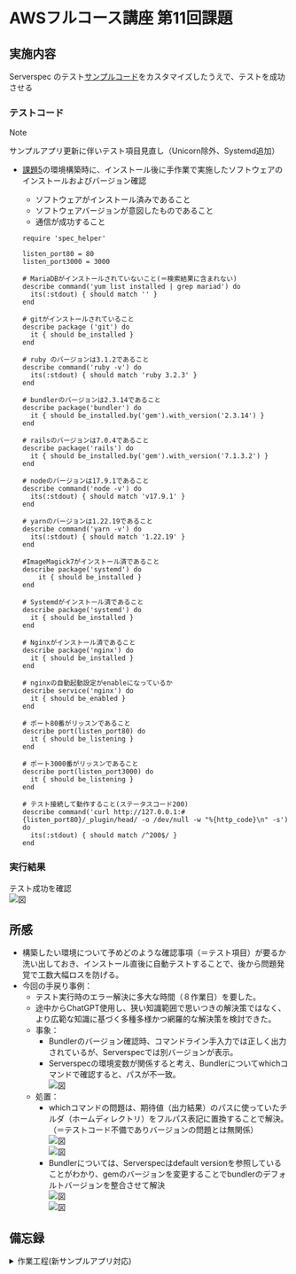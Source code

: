 # AWSフルコース講座 第11回課題

## 実施内容

Serverspec のテスト[サンプルコード](https://github.com/MasatoshiMizumoto/raisetech_documents/tree/main/aws/samples/serverspec)をカスタマイズしたうえで、テストを成功させる


### テストコード

> [!NOTE]  
> サンプルアプリ更新に伴いテスト項目見直し（Unicorn除外、Systemd追加）

- [課題5](https://github.com/SUZUKI-Takayuki-0404/RaiseTechAWS/blob/main/lecture05.md)の環境構築時に、インストール後に手作業で実施したソフトウェアのインストールおよびバージョン確認  
  - ソフトウェアがインストール済みであること
  - ソフトウェアバージョンが意図したものであること
  - 通信が成功すること
  
  ```
  require 'spec_helper'
  
  listen_port80 = 80
  listen_port3000 = 3000
  
  # MariaDBがインストールされていないこと(＝検索結果に含まれない)
  describe command('yum list installed | grep mariad') do
    its(:stdout) { should match '' }
  end
  
  # gitがインストールされていること
  describe package ('git') do
    it { should be_installed }
  end
  
  # ruby のバージョンは3.1.2であること
  describe command('ruby -v') do
    its(:stdout) { should match 'ruby 3.2.3' }
  end
  
  # bundlerのバージョンは2.3.14であること
  describe package('bundler') do
    it { should be_installed.by('gem').with_version('2.3.14') }
  end
  
  # railsのバージョンは7.0.4であること
  describe package('rails') do
    it { should be_installed.by('gem').with_version('7.1.3.2') }
  end
  
  # nodeのバージョンは17.9.1であること
  describe command('node -v') do
    its(:stdout) { should match 'v17.9.1' }
  end
  
  # yarnのバージョンは1.22.19であること
  describe command('yarn -v') do
    its(:stdout) { should match '1.22.19' }
  end
  
  #ImageMagick7がインストール済であること
  describe package('systemd') do
      it { should be_installed }
  end
  
  # Systemdがインストール済であること
  describe package('systemd') do
    it { should be_installed }
  end
  
  # Nginxがインストール済であること
  describe package('nginx') do
    it { should be_installed }
  end
  
  # nginxの自動起動設定がenableになっているか
  describe service('nginx') do
    it { should be_enabled }
  end
  
  # ポート80番がリッスンであること
  describe port(listen_port80) do
    it { should be_listening }
  end
  
  # ポート3000番がリッスンであること
  describe port(listen_port3000) do
    it { should be_listening }
  end
  
  # テスト接続して動作すること(ステータスコード200)
  describe command('curl http://127.0.0.1:#{listen_port80}/_plugin/head/ -o /dev/null -w "%{http_code}\n" -s') do
    its(:stdout) { should match /^200$/ }
  end
  ```

### 実行結果

  テスト成功を確認  
  ![図](images_lec11/5-13-1_serverspec_test_ok.PNG)  

## 所感

  - 構築したい環境について予めどのような確認事項（＝テスト項目）が要るか洗い出しておき、インストール直後に自動テストすることで、後から問題発覚で工数大幅ロスを防げる。  
  - 今回の手戻り事例：
    - テスト実行時のエラー解決に多大な時間（８作業日）を要した。
    - 途中からChatGPT使用し、狭い知識範囲で思いつきの解決策ではなく、より広範な知識に基づく多種多様かつ網羅的な解決策を検討できた。  
    - 事象：  
      - Bundlerのバージョン確認時、コマンドライン手入力では正しく出力されているが、Serverspecでは別バージョンが表示。
      - Serverspecの環境変数が関係すると考え、Bundlerについてwhichコマンドで確認すると、パスが不一致。  
        ![図](images_lec11/3-4_test_failed_which_bundle.PNG)  
    - 処置：  
      - whichコマンドの問題は、期待値（出力結果）のパスに使っていたチルダ（ホームディレクトリ）をフルパス表記に置換することで解決。（＝テストコード不備でありバージョンの問題とは無関係）  
        ![図](images_lec11/3-4-2_bundler_path.PNG)  
        ![図](images_lec11/3-4-3_bundler_path_pass.PNG)  
      - Bundlerについては、Serverspecはdefault versionを参照していることがわかり、gemのバージョンを変更することでbundlerのデフォルトバージョンを整合させて解決  
        ![図](images_lec11/3-6_gem_list_bundler.PNG)  
        ![図](images_lec11/3-14-1_gem_update_system.PNG)  


## 備忘録

<details>
<summary>作業工程(新サンプルアプリ対応)</summary>

- MySQL  
  - Maria DBの削除  
    ```
    sudo yum remove -y mariadb-*
    ```
  - MySQLのインストール [参考](https://dev.mysql.com/doc/refman/8.4/en/linux-installation-yum-repo.html)  
    ```
    sudo yum localinstall https://dev.mysql.com/get/mysql84-community-release-el7-1.noarch.rpm
    ```
    ```
    sudo yum install -y mysql-community-server
    ```
    ![図](images_lec11/5-4_install_mysql.PNG)  
    > [!IMPORTANT]
    anyenvの後にインストールしたところ、依存関係によるエラーが発生し解消できなかったので、一からやり直して先にインストール
    ![図](images_lec11/5-4-5_mysql_required_using-option.PNG)  
  - mysql-develのインストール（mysql_configコマンド追加）  
    ```
    sudo yum -y install mysql-devel
    ```
    ![図](images_lec11/5-4-2_instal_mysql-devel.PNG)

- git
  - インストール
    ```
    sudo yum -y install git
    ```

- anyenv
  - rubyのインストール時に必要なパッケージをインストール 
    ```
    sudo yum -y install gcc-c++ glibc-headers openssl-devel readline libyaml-devel readline-devel zlib zlib-devel libffi-devel libxml2 libxslt libxml2-devel libxslt-devel sqlite-devel mysql-server perl-IPC-Cmd
    ```
    ![図](images_lec11/5-5_sudo_yum_install_all.PNG)  
  - anyenvのインストール
    ```
    git clone https://github.com/anyenv/anyenv ~/.anyenv
    ```
    ![図](images_lec11/5-1_install_anyenv.PNG)  
  - 環境変数追加
    ```
    echo 'export PATH="$HOME/.anyenv/bin:$PATH"' >> ~/.bash_profile
    ```
    ```
    source ~/.bash_profile
    ```
    ```
    echo 'export PATH="$HOME/.anyenv/bin:$PATH"' >> ~/.bashrc
    ```
    ```
    source ~/.bashrc
    ```
  - anyenvの初期設定
    ```
    ~/.anyenv/bin/anyenv init
    ```
    ```
    #eval "$(anyenv init -)" を#vimコマンドでファイル末尾に追加
    vim ~/.bash_profile
    ```
    ```
    anyenv install --init
    ```
  - rbenvをインストール
    ```
    anyenv install rbenv
    ```
    ![図](images_lec11/5-2_anyenv_install_rbenv.PNG)  
  - nodenvのインストール
    ```
    anyenv install nodenv
    ```
    ![図](images_lec11/5-3_anyenv_install_nodenv-exec_4SHELL_-l.PNG)  
    ```
    exec $SHELL -l
    ```
  - rbenvをバージョン指定でインストール
    ```
    rbenv install 3.2.3
    ```
    ![図](images_lec11/5-6_installed_ruby323.PNG)  
  - nodenvをバージョン指定でインストール
    ```
    nodenv install 17.9.1
    ```
  - nodenvの環境変数追加
    ```
    echo 'export PATH="$HOME/.nodenv/bin:$PATH"' >> ~/.bashrc
    ```
    ```
    source ~/.bashrc
    ``` 
    ```
    echo 'export PATH="$HOME/.nodenv/bin:$PATH"' >> ~/.bash_profile
    ```
    ```
    source ~/.bash_profile
    ```
  - 初期設定
    ```
    ~/.nodenv/bin/nodenv init
    ```
  - bundlerをバージョン指定でインストール
    ```
    gem update --system 3.3.14
    ```
  - railsのインストール
    ```
    gem install rails -v 7.1.3.2
    ```
    > [!IMPORTANT]
    インストール成功したにもかかわらず、エラー表示が出た場合は、EC2再起動で治る場合あり
    ![図](images_lec11/5-7-1_install_-v_err.PNG)  
    ![図](images_lec11/5-7-2_Reboot_ec2_recover_rails.PNG)  

- yarn
  - yarnをバージョン指定でインストール
    ```
    npm install --location=global yarn@1.22.19
    ```
    ```
    nodenv rehash
    ```
    > [!IMPORTANT]
    bin/devコマンド時に[yarnのエラーが出た場合](https://classic.yarnpkg.com/en/docs/cli/run)は実行
    ![図](images_lec11/5-8-11_bin_dev_err.PNG)  
    ![図](images_lec11/5-8-12_install_yarn.PNG)  
    ```
    yarn install    
    ```

- raisetech-live8-sample-app
  - クローン
    ```
    git clone https://github.com/yuta-ushijima/raisetech-live8-sample-app.git
    ```
    ![図](images_lec11/5-6-1_get_clone.PNG)  
  - database.ymlの設定
    ```
    cd ~/raisetech-live8-sample-app/config
    cp config/database.yml.sample config/database.yml
    vim config/database.yml
    ```
    ![図](images_lec11/5-8-1_config_database_yml.PNG)  
  - RDSのuser \/ password \/ host(エンドポイント) \/ socketパスを更新
    ![図](images_lec11/5-8-8_bin_setup_err_sock.PNG)  
    ![図](images_lec11/5-8-9_database_yml_update_socket.PNG)  
    ![図](images_lec11/5-8-10_bin_setup_ok.PNG)  
  - 初期設定
    ```
    bin/setup
    ```
    ![図](images_lec11/5-8-3_bin_setup_start.PNG)  
    > [!NOTE]
    不足分のパッケージ(sassc2.4.0)のインストールが終わらなくなってしまうブルが発生。  
    追加インストールするパッケージの一つを個別にインストールした後、bin/devコマンドを実行したところ成功
    ![図](images_lec11/5-8-4_freeze_bundle_install_sassc.PNG)  
    ![図](images_lec11/5-8-5_gem_install_sass-rails.PNG)  
  - 起動
    ```
    bin/dev
    ```
    ![図](images_lec11/5-8-2_bin_dev_ok.PNG)  
  - EC2のパブリックIPアドレス：3000番ポートでアプリを開く
    ![図](images_lec11/5-8-13_Listing_fruits_bindev_ok.PNG)  
    アプリは起動しデータ登録可能だが、画像が正しく表示されない  
    ![図](images_lec11/5-9-1_Listing_fruits_bindev_pict_err.PNG)  

- ImageMagic   
  - epelのインストール
    ```
    sudo amazon-linux-extras install epel
    ```
    ![図](images_lec11/5-9-3_amazon-linux-extras_install.PNG)  
    ![図](images_lec11/5-9-4_amazon-linux-extras_install_epel.PNG)  
  - Remi Repositoryのインストール
    ```
    sudo yum install epel-release
    ```
    ```
    sudo rpm -Uvh http://rpms.famillecollet.com/enterprise/remi-release-7.rpm`
    ```
    ![図](images_lec11/5-9-5_install_epel-release_remi.PNG)
  - ImageMagickに必要なその他パッケージのインストール
    ```
    sudo yum install fftw3
    ```
    ![図](images_lec11/5-9-6_install_fftw3.PNG)  
    ```
    sudo yum install libraqm
    ```
    ![図](images_lec11/5-9-7_install_libraqm.PNG)  
    ```
    sudo yum install --enablerepo=remi ImageMagick7 ImageMagick7-devel
    ```
    ![図](images_lec11/5-9-8_installImageMagick7_-devel.PNG)  
  - 以下パッケージも追加
    ```
    sudo yum install vips vips-devel vips-tools
    ```
    ![図](images_lec11/5-9-9_Could_not_open_library_vips_so_42_vips_so_42.PNG)  
    ![図](images_lec11/5-9-10_install_vips_vips-devel_vips-tools.PNG)  
  
- systemd
  - 定義ファイル`samples/puma.service`を`/etc/systemd/system`にコピー
    ```
    cd /etc/systemd/system
    sudo cp ~/raisetech-live8-sample-app/samples/puma.service.sample ./puma.service
    ```
    ![図](images_lec11/5-11-1_cp_puma_service.PNG)  
  - 起動
    ```
    sudo systemctl start puma.service
    ```
    ![図](images_lec11/5-11-2_start_puma_service.PNG)  
  - パブリックIPでアクセスしbin/devコマンド無しでアクセスを確認
    ![図](images_lec11/5-11-3_Furuits_Listed_Systemd.PNG)  

- Nginx
  - インストール
    ```
    amazon-linux-extras | grep "nginx"
    ```
    ```
    sudo amazon-linux-extras install nginx1
    ```
    ![図](images_lec11/5-12-0_install_Nginx.PNG)  
  - 起動
    ```
    sudo systemctl start nginx
    ```
    ![図](images_lec11/5-12-1_start_Nginx.PNG)  
    パブリックIPに80番ポートでアクセス
    ![図](images_lec11/5-12-3_port80_Nginx.PNG)  
  - 設定変更
    バーチャルホストの設定を以下ディレクトリにアプリ名.confとして作成  
    ```
    sudo vi /etc/nginx/conf.d/app.conf
    ```
    ![図](images_lec11/5-12-4_touch_appconf.PNG)  
    ![図](images_lec11/5-12-5_puma_socket.PNG)  
    ![図](images_lec11/5-12-6_update_appconf.PNG)  
    Bad Gatewayが表示され、エラーログを確認  
    ![図](images_lec11/5-12-8_badgateway_port80.PNG)  
    Nginxの動作設定  
    ```
    sudo vi /etc/nginx/nginx.conf
    ```
    ![図](images_lec11/5-12-9_nginx_conf_user.PNG)  
    ![図](images_lec11/5-12-10_nginx_conf_user_changed.PNG)  
    パブリックIPでアクセスしアクセスを確認すると、表示が崩れている
    ![図](images_lec11/5-12-11_Furuits_Listed_port80_bad_look.PNG)  
    `config/environments/development.rb`の以下設定追加後、CSS有効化のため以下コマンド実行  
    ```
    bin/rails assets:precompile
    ```
    ![図](images_lec11/5-12-12_update_devlopment_rb.PNG)  
    ![図](images_lec11/5-12-13_bin_rails_assets_precompile.PNG)  
  - 再度確認すると問題なく表示
    ![図](images_lec11/5-12-14_Furuits_Listed_port80.PNG)  

- Serverspec
  - インストール
    ![図](images_lec11/1-1_install_severspec_rake.PNG)  
    ![図](images_lec11/1-2_serverspec-init.PNG)  

- 操作用\/情報確認用コマンド
  - Maria DB（有無確認）  
    ```
    yum list installed | grep mariadb
    ```
  - MySQL
    ```
    sudo systemctl start mysqld
    ```
    ```
    sudo service mysqld stop
    ```
    ```
    systemctl status mysqld.service
    ```
    ```
    mysql --version
    ```
    ![図](images_lec11/5-10-1_mysql_info.PNG)  
    ```
    mysql -u admin -h endpoint -p
    ```
    ![図](images_lec11/5-4-6_mysql_-u_admin_-h_endpoint_-p.PNG)  
  - mysql-devel
    ```
    whereis mysql_config
    ```
    ```
    #sockeetファイルのパス確認
    mysql_config --socket
    ```
    ![図](images_lec11/5-10-2_mysql_config_info.PNG)  
    ```
    mysql_config
    ```
    ![図](images_lec11/5-4-3_mysql_config_listed.PNG)
  - ruby\/bundler\/rails\/node\/yarn
    ```
    gem list ruby
    gem list bundler
    gem list rails
    ```
    ```
    ruby -v
    bundler -v
    rails -v
    node -v
    yarn -v
    ```
  - ImageMagick
    ```
    sudo yum list --enablerepo=remi,epel | grep ImageMagick
    ```
    ![図](images_lec11/5-10-3_anyenvlimagemagick_info.PNG)
  - Systemd
    ```
    sudo systemctl start puma.service
    ```
    ```
    sudo systemctl stop puma.service
    ```
    ```
    systemctl status puma.service
    ```
    EC2インスタンス起動時とあわせた自動起動ON/OFF
    ```
    sudo systemctl enable puma.service
    ```
    ```
    sudo systemctl disable puma.service
    ```
  - Nginx
    ```
    sudo vi /etc/nginx/nginx.conf
    ```
    ```
    sudo vi /etc/nginx/conf.d/app.conf
    ```
    ```
    sudo systemctl start nginx
    ```
    ```
    sudo systemctl stop nginx
    ```
    ```
    systemctl status nginx
    ```
    プログラムの実行ユーザー確認
    ```
    ps aux | grep nginx
    ```
    EC2インスタンス起動時とあわせた自動起動ON/OFF
    ```
    sudo systemctl enable nginx
    ```
    ```
    sudo systemctl disable nginx
    ```
  - エラー時は以下を確認
    ```
    sudo cat /var/log/nginx/error.log
    ```
    ```
    sudo nginx -t    
    ``` 

</details>
